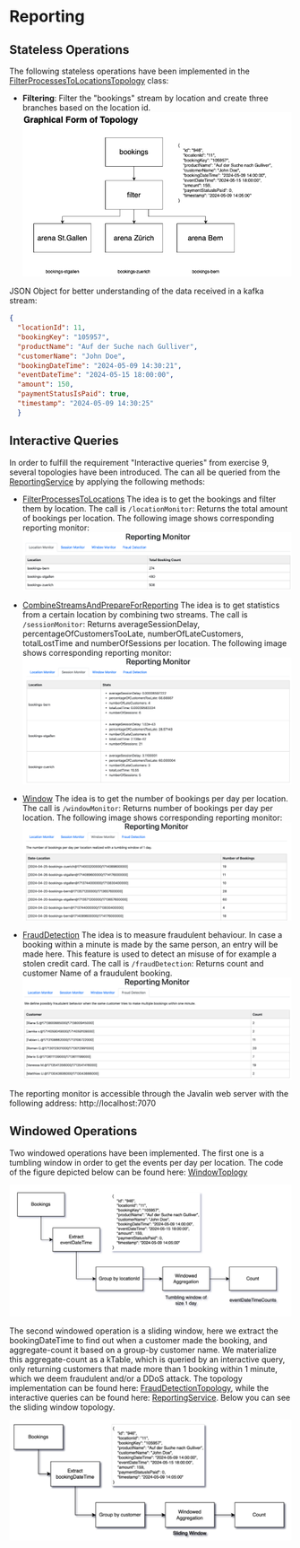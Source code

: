 # Reporting

## Stateless Operations
The following stateless operations have been implemented in the [FilterProcessesToLocationsTopology](../../../kafka/java/reporting/src/main/java/io/flowing/retail/reporting/topology/FilterProcessesToLocationsTopology.java) class:
- **Filtering**: Filter the "bookings" stream by location and create three branches based on the location id. 
![../../../docs//diagrams/topology_filter_arena.drawio.png](../../../docs//diagrams/topology_filter_arena.drawio.png)

JSON Object for better understanding of the data received in a kafka stream:
```json
{
  "locationId": 11,
  "bookingKey": "105957",
  "productName": "Auf der Suche nach Gulliver",
  "customerName": "John Doe",
  "bookingDateTime": "2024-05-09 14:30:21",
  "eventDateTime": "2024-05-15 18:00:00",
  "amount": 150,
  "paymentStatusIsPaid": true,
  "timestamp": "2024-05-09 14:30:25"
  }
```


## Interactive Queries
In order to fulfill the requirement "Interactive queries" from exercise 9, several topologies have been introduced. The can all be queried from the [ReportingService](../../../kafka/java/reporting/src/main/java/io/flowing/retail/reporting/application/ReportingService.java) by applying the following methods:


- [FilterProcessesToLocations](../../../kafka/java/reporting/src/main/java/io/flowing/retail/reporting/topology/FilterProcessesToLocationsTopology.java) The idea is to get the bookings and filter them by location. The call is `/locationMonitor`: Returns the total amount of bookings per location.
The following image shows corresponding reporting monitor:
![ReportingMonitor](../../../docs/ReportingMonitor.png)


- [CombineStreamsAndPrepareForReporting](../../../kafka/java/reporting/src/main/java/io/flowing/retail/reporting/topology/CombineStreamsAndPrepareForReportingTopology.java) The idea is to get statistics from a certain location by combining two streams. The call is `/sessionMonitor`: Returns averageSessionDelay, percentageOfCustomersTooLate, numberOfLateCustomers, totalLostTime and numberOfSessions per location.
The following image shows corresponding reporting monitor:
  ![SessionMonitor](../../../docs/SessionMonitor.png)


- [Window](../../../kafka/java/reporting/src/main/java/io/flowing/retail/reporting/topology/WindowTopology.java) The idea is to get the number of bookings per day per location. The call is `/windowMonitor`: Returns number of bookings per day per location.
  The following image shows corresponding reporting monitor:
  ![WindowMonitor](../../../docs/WindowMonitor.png)


- [FraudDetection](../../../kafka/java/reporting/src/main/java/io/flowing/retail/reporting/topology/FraudDetectionTopology.java) The idea is to measure fraudulent behaviour. In case a booking within a minute is made by the same person, an entry will be made here. This feature is used to detect an misuse of for example a stolen credit card.  The call is `/fraudDetection`: Returns count and customer Name of a fraudulent booking.
  ![FraudDetection](../../../docs/FraudDetection.png)


The reporting monitor is accessible through the Javalin web server with the following address:
http://localhost:7070

## Windowed Operations
Two windowed operations have been implemented. The first one is a tumbling window in order to get the events per day per location. The code of the figure depicted below can be found here: [WindowToplogy](../../../kafka/java/reporting/src/main/java/io/flowing/retail/reporting/topology/WindowTopology.java)

![WindowEventDateTimeCount](../../../docs/diagrams/topology_window_eventDateTimeCount.png)

The second windowed operation is a sliding window, here we extract the bookingDateTime to find out when a customer made the booking, and aggregate-count it based on a group-by customer name. We materialize this aggregate-count as a kTable, which is queried by an interactive query, only returning customers that made more than 1 booking within 1 minute, which we deem fraudulent and/or a DDoS attack. The topology implementation can be found here: [FraudDetectionTopology](src/main/java/io/flowing/retail/reporting/topology/FraudDetectionTopology.java), while the interactive queries can be found here: [ReportingService](src/main/java/io/flowing/retail/reporting/application/ReportingService.java). Below you can see the sliding window topology.

![FraudDetectionTopology](../../../docs/diagrams/topology_fraud_detection.png)


